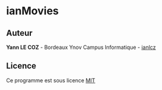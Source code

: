 # ianMovies

## Auteur

**Yann LE COZ** - Bordeaux Ynov Campus Informatique - [ianlcz](https://github.com/ianlcz)

## Licence

Ce programme est  sous licence [MIT](./LICENSE)